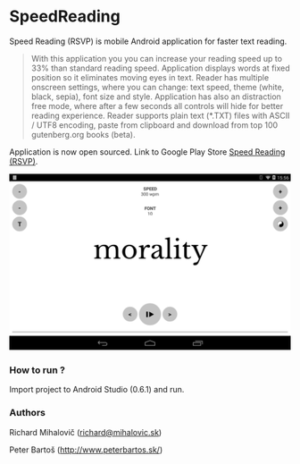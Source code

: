 SpeedReading
============

Speed Reading (RSVP) is mobile Android application for faster text reading.

> With this application you you can increase your reading speed up to 33% than standard reading speed. Application displays words at fixed position so it eliminates moving eyes in text. Reader has multiple onscreen settings, where you can change: text speed, theme (white, black, sepia), font size and style. Application has also an distraction free mode, where after a few seconds all controls will hide for better reading experience. Reader supports plain text (*.TXT) files with ASCII / UTF8 encoding, paste from clipboard and download from top 100 gutenberg.org books (beta).

Application is now open sourced. Link to Google Play Store [Speed Reading (RSVP)](https://play.google.com/store/apps/details?id=info.energix.speedreading).

![SpeedReading](/screenshot.png?raw=true)


### How to run ?
Import project to Android Studio (0.6.1) and run.

### Authors
Richard Mihalovič (richard@mihalovic.sk)

Peter Bartoš (http://www.peterbartos.sk/)
